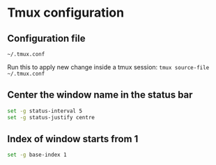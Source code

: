 # Tmux configuration

## Configuration file

`~/.tmux.conf`

Run this to apply new change inside a tmux session:
`tmux source-file ~/.tmux.conf`

## Center the window name in the status bar

```sh
set -g status-interval 5
set -g status-justify centre
```

## Index of window starts from 1

```sh
set -g base-index 1
```

